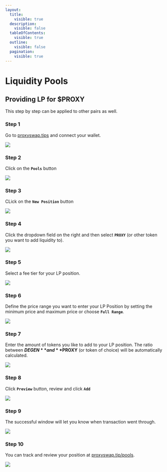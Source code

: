 ```yaml
---
layout:
  title:
    visible: true
  description:
    visible: false
  tableOfContents:
    visible: true
  outline:
    visible: false
  pagination:
    visible: true
---
```


# Liquidity Pools

## Providing LP for $PROXY

This step by step can be applied to other pairs as well.

### Step 1

Go to [proxyswap.tips](https://proxyswap.tips) and connect your wallet.

![](https://files.gitbook.com/v0/b/gitbook-x-prod.appspot.com/o/spaces%2FsWBLQWgnhlgLFxKzJ0Uk%2Fuploads%2F7B8GnxPIgpQbkQln9NnQ%2Fslide%201%20-%20LPing.png?alt=media\&token=bccd1b9c-cdb6-459d-b577-91e6021e0d25)

### Step 2

Click on the **`Pools`** button

![](https://files.gitbook.com/v0/b/gitbook-x-prod.appspot.com/o/spaces%2FsWBLQWgnhlgLFxKzJ0Uk%2Fuploads%2F0ZrZbmlTrB5zPL22QDK8%2Fslide%202%20-%20LPing.png?alt=media\&token=a61bd646-ecf3-458f-b68e-a8e12d06accb)

### Step 3

CLick on the **`New Position`** button

![](https://files.gitbook.com/v0/b/gitbook-x-prod.appspot.com/o/spaces%2FsWBLQWgnhlgLFxKzJ0Uk%2Fuploads%2FxoJzciqloQNoKzVB0XFI%2Fslide%203%20-%20LPing.png?alt=media\&token=de4065a9-eb46-453f-8838-da2073a29f4b)

### Step 4

Click the dropdown field on the right and then select **`PROXY`** (or other token you want to add liquidity to).

![](https://files.gitbook.com/v0/b/gitbook-x-prod.appspot.com/o/spaces%2FsWBLQWgnhlgLFxKzJ0Uk%2Fuploads%2Fu3biZMeUSBP53XkkMlta%2Fslide%204%20-%20LPing.png?alt=media\&token=f1a7e3ed-10c9-4207-88fa-31ec4654ad2a)

### Step 5

Select a fee tier for your LP position.

![](https://files.gitbook.com/v0/b/gitbook-x-prod.appspot.com/o/spaces%2FsWBLQWgnhlgLFxKzJ0Uk%2Fuploads%2FGANu6WwMZkJ3skK8L1e4%2Fslide%205%20-%20LPing.png?alt=media\&token=bdefe086-6c11-4b7e-8c20-3443e5f57450)

### Step 6

Define the price range you want to enter your LP Position by setting the minimum price and maximum price or choose **`Full Range`**.

![](https://files.gitbook.com/v0/b/gitbook-x-prod.appspot.com/o/spaces%2FsWBLQWgnhlgLFxKzJ0Uk%2Fuploads%2FJcI7RFA2AzMZqhfZa2ql%2Fslide%206%20-%20LPing.png?alt=media\&token=33d3ab9e-10cc-4be3-a930-ff10f5cb942f)

### Step 7

Enter the amount of tokens you like to add to your LP position. The ratio between **$DEGEN** and **$PROXY** (or token of choice) will be automatically calculated.

![](https://files.gitbook.com/v0/b/gitbook-x-prod.appspot.com/o/spaces%2FsWBLQWgnhlgLFxKzJ0Uk%2Fuploads%2F2Y0eaZSTEdFR6I86SVOY%2Fslide%207%20-%20LPing.png?alt=media\&token=705d031b-ad6f-4c49-8e12-52618eb1caab)

### Step 8

Click **`Preview`** button, review and click **`Add`**

![](https://files.gitbook.com/v0/b/gitbook-x-prod.appspot.com/o/spaces%2FsWBLQWgnhlgLFxKzJ0Uk%2Fuploads%2Ffmnexjwq5rvlElezll1N%2Fslide%208%20-%20LPing.png?alt=media\&token=bb02550c-8617-4f1b-848f-fe9a4fd2463c)

### Step 9

The successful window will let you know when transaction went through.

![](https://files.gitbook.com/v0/b/gitbook-x-prod.appspot.com/o/spaces%2FsWBLQWgnhlgLFxKzJ0Uk%2Fuploads%2FkvzjZwQXLg6Gobpuq0Wl%2Fslide%209%20-%20LPing.png?alt=media\&token=c0de27c6-4e44-45dc-8994-d3355af579bb)

### Step 10

You can track and review your position at [proxyswap.tip/pools](https://www.proxyswap.tip/pools).

![](https://files.gitbook.com/v0/b/gitbook-x-prod.appspot.com/o/spaces%2FsWBLQWgnhlgLFxKzJ0Uk%2Fuploads%2FA7TtJbaNQmeym6dUTYNn%2Fslide%2010%20-%20LPing.png?alt=media\&token=9ec48fa6-8770-41d0-ba01-72b69e8f9dd9)
